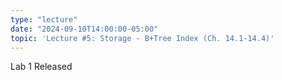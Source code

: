 ```yaml
---
type: "lecture"
date: "2024-09-10T14:00:00-05:00"
topic: 'Lecture #5: Storage - B+Tree Index (Ch. 14.1-14.4)'
---
```

Lab 1 Released
